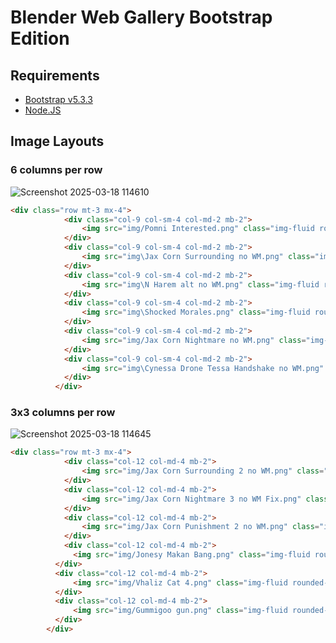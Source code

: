 # Blender Web Gallery Bootstrap Edition

## Requirements
 - [Bootstrap v5.3.3](https://getbootstrap.com/)
 - [Node.JS](https://nodejs.org/en)


## Image Layouts

### 6 columns per row

![Screenshot 2025-03-18 114610](https://github.com/user-attachments/assets/38d84e22-6f0d-4881-95e6-1ba1c73ed65e)

```HTML
<div class="row mt-3 mx-4">      
            <div class="col-9 col-sm-4 col-md-2 mb-2"> 
                <img src="img/Pomni Interested.png" class="img-fluid rounded-4">
            </div>
            <div class="col-9 col-sm-4 col-md-2 mb-2">
                <img src="img\Jax Corn Surrounding no WM.png" class="img-fluid rounded-4">
            </div>
            <div class="col-9 col-sm-4 col-md-2 mb-2">
                <img src="img\N Harem alt no WM.png" class="img-fluid rounded-4">
            </div>
            <div class="col-9 col-sm-4 col-md-2 mb-2">
                <img src="img\Shocked Morales.png" class="img-fluid rounded-4">
            </div>
            <div class="col-9 col-sm-4 col-md-2 mb-2">
                <img src="img/Jax Corn Nightmare no WM.png" class="img-fluid rounded-4">
            </div>
            <div class="col-9 col-sm-4 col-md-2 mb-2">
                <img src="img\Cynessa Drone Tessa Handshake no WM.png" class="img-fluid rounded-4">
            </div>
          </div>
```

### 3x3 columns per row 

![Screenshot 2025-03-18 114645](https://github.com/user-attachments/assets/c637dcd9-6f40-425c-a482-cf926b097573)

```HTML
<div class="row mt-3 mx-4"> 
            <div class="col-12 col-md-4 mb-2"> 
                <img src="img/Jax Corn Surrounding 2 no WM.png" class="img-fluid rounded-4">
            </div>
            <div class="col-12 col-md-4 mb-2">
                <img src="img/Jax Corn Nightmare 3 no WM Fix.png" class="img-fluid rounded-4">
            </div>
            <div class="col-12 col-md-4 mb-2">
                <img src="img/Jax Corn Punishment 2 no WM.png" class="img-fluid rounded-4">
            </div>
            <div class="col-12 col-md-4 mb-2">
              <img src="img/Jonesy Makan Bang.png" class="img-fluid rounded-4">
          </div>
          <div class="col-12 col-md-4 mb-2">
              <img src="img/Vhaliz Cat 4.png" class="img-fluid rounded-4">
          </div>
          <div class="col-12 col-md-4 mb-2">
              <img src="img/Gummigoo gun.png" class="img-fluid rounded-4">
          </div>
        </div> 
```
